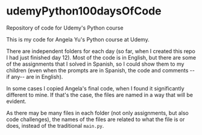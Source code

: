 # udemyPython100daysOfCode
Repository of code for Udemy's Python course

This is my code for Angela Yu's Python course at Udemy.

There are independent folders for each day (so far, when I created this repo I had just finished day 12). Most of the code is in English, but there are some of the assignments that I solved in Spanish, so I could show them to my children (even when the prompts are in Spanish, the code and comments --if any-- are in English).

In some cases I copied Angela's final code, when I found it significantly different to mine. If that's the case, the files are named in a way that will be evident.

As there may be many files in each folder (not only assignments, but also code challenges), the names of the files are related to what the file is or does, instead of the traditional ```main.py```.
